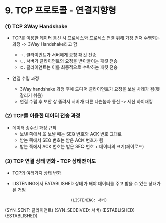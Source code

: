 # 9. TCP 프로토콜 - 연결지향형

### (1) TCP 3Way Handshake

- TCP를 이용한 데이터 통신 시 프로세스와 프로세스 연결 위해 가장 먼저 수행되는 과정 -> 3Way Handshake라고 함
    - ㄱ. 클라이언트가 서버에게 요청 패킷 전송
    - ㄴ. 서버가 클라이언트의 요청을 받아들이는 패킷 전송
    - ㄷ. 클라이언트는 이를 최종적으로 수락하는 패킷 전송

- 연결 수립 과정
    - 3Way handshake 과정 후에 드디어 클라이언트가 요청을 보낼 차례가 됨(헷갈리기 쉬움)
    - 연결 수립 후 보안 상 뚫려서 서버가 다른 나쁜놈과 통신 -> 세션 하이재킹
    

### (2) TCP를 이용한 데이터 전송 과정

- 데이터 송수신 과정 규칙
    - 보낸 쪽에서 또 보낼 때는 SEQ 번호와 ACK 번호 그대로
    - 받는 쪽에서 SEQ 번호는 받은 ACK 번호가 됨
    - 받는 쪽에서 ACK 번호는 받은 SEQ 번호 + 데이터의 크기(페이로드)


### (3) TCP 연결 상태 변화 - TCP 상태전이도

- TCP의 여러가지 상태 변화
- LISTENING에서 EATABLISHED 상태가 돼야 데이터를 주고 받을 수 있는 상태가 된 거임

                                (LISTENING: 서버)
(SYN_SENT: 클라이언트)           (SYN_SECEIVED: 서버)
(ESTABLISHED)                   (ESTABLISHED)

